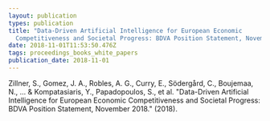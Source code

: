 ```yaml
---
layout: publication
types: publication
title: "Data-Driven Artificial Intelligence for European Economic
  Competitiveness and Societal Progress: BDVA Position Statement, November 2018"
date: 2018-11-01T11:53:50.476Z
tags: proceedings_books_white_papers
publication_date: 2018-11-01
---
```

Zillner, S., Gomez, J. A., Robles, A. G., Curry, E., Södergård, C., Boujemaa, N., ... & Kompatasiaris, Y., Papadopoulos, S., et al. "Data-Driven Artificial Intelligence for European Economic Competitiveness and Societal Progress: BDVA Position Statement, November 2018." (2018).